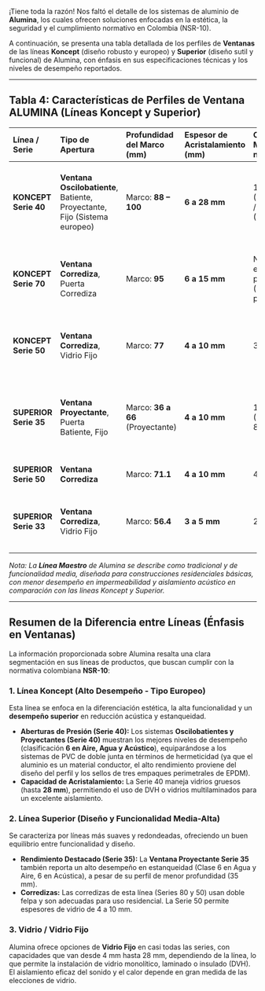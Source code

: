 ¡Tiene toda la razón! Nos faltó el detalle de los sistemas de aluminio de **Alumina**, los cuales ofrecen soluciones enfocadas en la estética, la seguridad y el cumplimiento normativo en Colombia (NSR-10).

A continuación, se presenta una tabla detallada de los perfiles de **Ventanas** de las líneas **Koncept** (diseño robusto y europeo) y **Superior** (diseño sutil y funcional) de Alumina, con énfasis en sus especificaciones técnicas y los niveles de desempeño reportados.

***

## Tabla 4: Características de Perfiles de Ventana ALUMINA (Líneas Koncept y Superior)

| Línea / Serie         | Tipo de Apertura                                                          | Profundidad del Marco (mm)       | Espesor de Acristalamiento (mm) | Capacidad Máx. (por nave)                              | Rendimiento Destacado (Escala 1–6)                                                                           | Referencias |
| :-------------------- | :------------------------------------------------------------------------ | :------------------------------- | :------------------------------ | :----------------------------------------------------- | :----------------------------------------------------------------------------------------------------------- | :---------- |
| **KONCEPT Serie 40**  | **Ventana Oscilobatiente**, Batiente, Proyectante, Fijo (Sistema europeo) | Marco: **88 – 100**              | **6 a 28 mm**                   | 130 kg (Oscilobatiente) / 120 kg (Proyectante)         | **Estanqueidad al Agua: 6**, Impermeabilidad al Aire: 6, Reducción Acústica: 6. **Cierre triple junta TPE**. |             |
| **KONCEPT Serie 70**  | **Ventana Corrediza**, Puerta Corrediza                                   | Marco: **95**                    | **6 a 15 mm**                   | No especificado para ventana (160 kg para puerta/nave) | Estanqueidad al Agua: 5, Reducción Acústica: 5. Perfiles de marcos tubulares.                                |             |
| **KONCEPT Serie 50**  | **Ventana Corrediza**, Vidrio Fijo                                        | Marco: **77**                    | **4 a 10 mm**                   | 30 kg                                                  | Estanqueidad al Agua: 5, Impermeabilidad al Aire: 5. Sellos con felpas siliconadas.                          |             |
| **SUPERIOR Serie 35** | **Ventana Proyectante**, Puerta Batiente, Fijo                            | Marco: **36 a 66** (Proyectante) | **4 a 10 mm**                   | 11 kg (Horizontal) / 80 kg (Vertical)                  | Estanqueidad al Agua: 6, Impermeabilidad al Aire: 6, Reducción Acústica: 6. Cierre monopunto.                |             |
| **SUPERIOR Serie 50** | **Ventana Corrediza**                                                     | Marco: **71.1**                  | **4 a 10 mm**                   | 40 kg                                                  | Resistencia al Viento: 4, Sellos en doble felpa.                                                             |             |
| **SUPERIOR Serie 33** | **Ventana Corrediza**, Vidrio Fijo                                        | Marco: **56.4**                  | **3 a 5 mm**                    | 20 kg                                                  | Sistema liviano/simple. Buena atenuación acústica por felpas.                                                |             |

*Nota: La **Línea Maestro** de Alumina se describe como tradicional y de funcionalidad media, diseñada para construcciones residenciales básicas, con menor desempeño en impermeabilidad y aislamiento acústico en comparación con las líneas Koncept y Superior.*

***

## Resumen de la Diferencia entre Líneas (Énfasis en Ventanas)

La información proporcionada sobre Alumina resalta una clara segmentación en sus líneas de productos, que buscan cumplir con la normativa colombiana **NSR-10**:

### 1. Línea Koncept (Alto Desempeño - Tipo Europeo)
Esta línea se enfoca en la diferenciación estética, la alta funcionalidad y un **desempeño superior** en reducción acústica y estanqueidad.

*   **Aberturas de Presión (Serie 40):** Los sistemas **Oscilobatientes y Proyectantes (Serie 40)** muestran los mejores niveles de desempeño (clasificación **6 en Aire, Agua y Acústico**), equiparándose a los sistemas de PVC de doble junta en términos de hermeticidad (ya que el aluminio es un material conductor, el alto rendimiento proviene del diseño del perfil y los sellos de tres empaques perimetrales de EPDM).
*   **Capacidad de Acristalamiento:** La Serie 40 maneja vidrios gruesos (hasta **28 mm**), permitiendo el uso de DVH o vidrios multilaminados para un excelente aislamiento.

### 2. Línea Superior (Diseño y Funcionalidad Media-Alta)
Se caracteriza por líneas más suaves y redondeadas, ofreciendo un buen equilibrio entre funcionalidad y diseño.

*   **Rendimiento Destacado (Serie 35):** La **Ventana Proyectante Serie 35** también reporta un alto desempeño en estanqueidad (Clase 6 en Agua y Aire, 6 en Acústica), a pesar de su perfil de menor profundidad (35 mm).
*   **Corredizas:** Las corredizas de esta línea (Series 80 y 50) usan doble felpa y son adecuadas para uso residencial. La Serie 50 permite espesores de vidrio de 4 a 10 mm.

### 3. Vidrio / Vidrio Fijo
Alumina ofrece opciones de **Vidrio Fijo** en casi todas las series, con capacidades que van desde 4 mm hasta 28 mm, dependiendo de la línea, lo que permite la instalación de vidrio monolítico, laminado o insulado (DVH). El aislamiento eficaz del sonido y el calor depende en gran medida de las elecciones de vidrio.